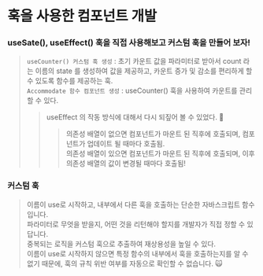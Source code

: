 # 훅을 사용한 컴포넌트 개발

### useSate(), useEffect() 훅을 직접 사용해보고 커스텀 훅을 만들어 보자! 
> `useCounter() 커스텀 훅 생성` : 초기 카운트 값을 파라미터로 받아서 count 라는 이름의 state 를 생성하여 값을 제공하고, 카운트 증가 및 감소를 편리하게 할 수 있도록 함수를 제공하는 훅.<br/>
> `Accommodate 함수 컴포넌트 생성` : useCounter() 훅을 사용하여 카운트를 관리할 수 있다.
>> useEffect 의 작동 방식에 대해서 다시 되짚어 볼 수 있었다. 👀
>>> 의존성 배열이 없으면 컴포넌트가 마운트 된 직후에 호출되며, 컴포넌트가 업데이트 될 때마다 호출됨. <br/>
>>> 의존성 배열이 있으면 컴포넌트가 마운트 된 직후에 호출되며, 이후 의존성 배열의 값이 변경될 때마다 호출됨!

### 커스텀 훅
> 이름이 use로 시작하고, 내부에서 다른 훅을 호출하는 단순한 자바스크립트 함수입니다. <br/>
> 파라미터로 무엇을 받을지, 어떤 것을 리턴해야 할지를 개발자가 직접 정할 수 있답니다. <br/>
> 중복되는 로직을 커스텀 훅으로 추출하여 재상용성을 높일 수 있다. <br/>
> 이름이 use로 시작하지 않으면 특정 함수의 내부에서 훅을 호출하는지를 알 수 없기 때문에, 훅의 규칙 위반 여부를 자동으로 확인할 수 없습니다. 🙀
